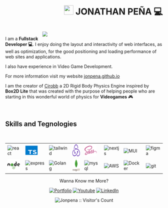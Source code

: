 <div align="right">

# <img src="https://raw.githubusercontent.com/MartinHeinz/MartinHeinz/master/wave.gif" width="30px" height="30px"> JONATHAN PEÑA 💻 

</div>

<br />

<img width="385" height="auto" align="right" src="https://github.com/jonpena/jonpena/blob/main/banner.png">

I am a **Fullstack Developer 💻**. I enjoy doing the layout and interactivity of web interfaces, as well as optimization, for the good positioning and loading performance of web sites and applications.

I also have experience in Video Game Development.

For more information visit my website <a href="https://jonpena.github.io" target="_blank" rel="noopener">jonpena.github.io</a>

I am the creator of <a href="https://github.com/jonpena/Cirobb" target="_blank" rel="noopener">Cirobb</a> a 2D Rigid Body Physics Engine inspired by **Box2D Lite** that was created with the purpose of helping people who are starting 
in this wonderful world of physics for **Videogames** 🎮

<br />

## Skills and Tegnologies

<br />

<table>
    <tr>
        <td><img src="https://react.dev/images/brand/logo_dark.svg" alt="react" width="40" height="40"/></td>
        <td><img src="https://raw.githubusercontent.com/devicons/devicon/master/icons/typescript/typescript-original.svg" alt="typescript" width="40" height="30"/> </td>
        <td><img src="https://www.vectorlogo.zone/logos/tailwindcss/tailwindcss-icon.svg" alt="tailwind" width="40" height="40"/></td>
        <td><img src="https://raw.githubusercontent.com/devicons/devicon/master/icons/redux/redux-original.svg" alt="redux" width="40" height="40"/> </td> 
        <td><img src="https://raw.githubusercontent.com/devicons/devicon/master/icons/sass/sass-original.svg" alt="sass" width="40" height="40"/></td>
        <td><img src="https://seeklogo.com/images/N/next-js-icon-logo-EE302D5DBD-seeklogo.com.png" alt="nextjs" width="40" height="40"/></td>
        <td><img src="https://v4.mui.com/static/logo.png" alt="MUI" width="40" height="40"/></td>
        <td><img src="https://www.vectorlogo.zone/logos/figma/figma-icon.svg" alt="figma" width="40" height="40"/></td> 
    </tr>
    <tr>
        <td><img src="https://raw.githubusercontent.com/devicons/devicon/master/icons/nodejs/nodejs-original-wordmark.svg" alt="nodejs" width="40" height="40"/></td> 
        <td><img src="https://adware-technologies.s3.amazonaws.com/uploads/technology/thumbnail/20/express-js.png" alt="express" width="40" height="40"/></td> 
        <td><img src="https://go.dev/blog/go-brand/Go-Logo/PNG/Go-Logo_Blue.png" alt="Golang" width="45" height="45"/></td> 
        <td><img src="https://raw.githubusercontent.com/devicons/devicon/master/icons/mongodb/mongodb-original-wordmark.svg" alt="mongodb" width="40" height="40"/></td> 
        <td><img src="https://www.pngplay.com/wp-content/uploads/7/Mysql-Logo-Transparent-Images.png" alt="mysql" width="45" height="35"/></td> 
        <td><img src="https://a0.awsstatic.com/libra-css/images/logos/aws_smile-header-desktop-en-white_59x35.png" alt="AWS" width="40" height="25"/></td> 
        <td><img src="https://www.docker.com/wp-content/uploads/2022/03/vertical-logo-monochromatic.png" alt="Docker" width="40" height="32"/></td> 
        <td><img src="https://www.vectorlogo.zone/logos/git-scm/git-scm-icon.svg" alt="git" width="40" height="40"/></td> 
    </tr>
</table>
    
<p align="center">Wanna Know me More?</p>

<p align="center">
 
<a href="https://jonpena.github.io/" target="_blank">
<img src="https://img.shields.io/badge/Portfolio-blue?style=for-the-badge&logo=html5&logoColor=orange" alt="Portfolio" /></a> 

<a href="https://www.youtube.com/@jonathanpena3078" target="_blank">
<img src="https://img.shields.io/badge/YouTube-red?style=for-the-badge&logo=youtube&logoColor=white" alt="Youtube" /></a>  

<a href="https://www.linkedin.com/in/jonpeña" target="_blank">
<img src="https://img.shields.io/badge/LinkedIn-0077B5?style=for-the-badge&logo=linkedin&logoColor=white" alt="LinkedIn"/></a>
    
<p align="center"><img src="https://visitor-badge.laobi.icu/badge?page_id=jonpena.jonpena" alt="Jonpena :: Visitor's Count" /></p>
    
</p>
